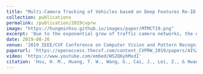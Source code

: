 ```yaml
---
title: "Multi-Camera Tracking of Vehicles based on Deep Features Re-ID and Trajectory-Based Camera Link Models"
collection: publications
permalink: /publication/2019cvprw
image: "https://hungminhsu.github.io/images/paper/MTMCT19.png"
excerpt: 'Due to the exponential grow of traffic camera networks, the need of multi-camera tracking (MCT) for intelligent transportation has received more and more attentions. The challenges of MCT include similar vehicle models, large feature variation in different orientations, color variation of the same car due to lighting conditions, small object sizes and frequent occlusion, as well as the varied resolutions of videos. In this work, we propose an MCT system, which combines single-camera tracking (SCT), deep feature re-identification and camera link models for inter-camera tracking (ICT). For SCT, we use a TrackletNet Tracker (TNT) , which effectively generates the moving trajectories of all detected vehicles by exploiting temporal and appearance information of multiple tracklets that are created by associating bounding boxes of detected vehicles. The tracklets are generated based on CNN feature matching and intersection-over-union (IOU) in every single-camera view. In terms of deep feature re-identification, we exploit temporal attention model to extract the most discriminant feature of each trajectory. In addition, we propose the trajectory-based camera link models with order constraint to efficiently leverage the spatial and temporal information for ICT. The proposed method is evaluated on CVPR AI City Challenge 2019 City Flow dataset, achieving IDF1 70.59%, which outperforms competing methods.'
date: 2019-08-26
venue: '2019 IEEE/CVF Conference on Computer Vision and Pattern Recognition Workshops'
paperurl: 'https://openaccess.thecvf.com/content_CVPRW_2019/papers/AI%20City/Hsu_Multi-Camera_Tracking_of_Vehicles_based_on_Deep_Features_Re-ID_and_CVPRW_2019_paper.pdf'
video: 'https://www.youtube.com/embed/WS2Q6yhMxdI'
citation: 'Hsu, H. M., Huang, T. W., Wang, G., Cai, J., Lei, Z., & Hwang, J. N. (2019, June). Multi-Camera Tracking of Vehicles based on Deep Features Re-ID and Trajectory-Based Camera Link Models. In CVPR Workshops (pp. 416-424).'
---
```

